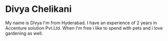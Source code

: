 # Divya Chelikani
My name is Divya I'm from Hyderabad. I have an experience of 2 years in Accenture solution Pvt.Ltd. When I'm free i like to spend with pets and i love gardening as well.
